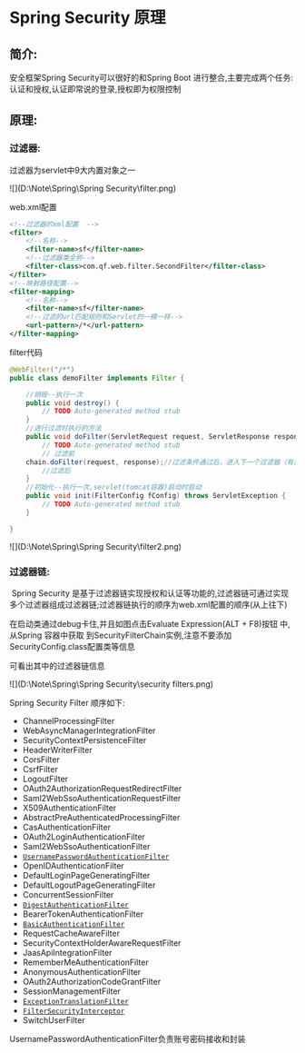 # Spring Security 原理

## 简介:

安全框架Spring Security可以很好的和Spring Boot 进行整合,主要完成两个任务:认证和授权,认证即常说的登录,授权即为权限控制

##  原理:

### 过滤器:

过滤器为servlet中9大内置对象之一



![](D:\Note\Spring\Spring Security\filter.png)

web.xml配置

```xml
<!--过滤器的xml配置  -->
<filter>
	<!--名称-->
	<filter-name>sf</filter-name>
	<!--过滤器类全称-->
	<filter-class>com.qf.web.filter.SecondFilter</filter-class>
</filter>
<!--映射路径配置-->
<filter-mapping>
    <!--名称-->
    <filter-name>sf</filter-name>
    <!--过滤的url匹配规则和Servlet的一模一样-->
    <url-pattern>/*</url-pattern>
</filter-mapping>

```

filter代码

```java
@WebFilter("/*")
public class demoFilter implements Filter {

	//销毁--执行一次
	public void destroy() {
		// TODO Auto-generated method stub
	}
	//进行过滤时执行的方法
	public void doFilter(ServletRequest request, ServletResponse response, FilterChain chain) throws IOException, ServletException {
		// TODO Auto-generated method stub
		// 过滤前
	chain.doFilter(request, response);//过滤条件通过后，进入下一个过滤器（有过滤器）/到达目标请求
		//过滤后
	}
	//初始化--执行一次,servlet(tomcat容器)启动时启动
	public void init(FilterConfig fConfig) throws ServletException {
		// TODO Auto-generated method stub
	}

}
```

![](D:\Note\Spring\Spring Security\filter2.png)



### 过滤器链:

​	Spring Security 是基于过滤器链实现授权和认证等功能的,过滤器链可通过实现多个过滤器组成过滤器链;过滤器链执行的顺序为web.xml配置的顺序(从上往下)

在启动类通过debug卡住,并且如图点击Evaluate Expression(ALT + F8)按钮 中,从Spring 容器中获取 到SecurityFilterChain实例,注意不要添加SecurityConfig.class配置类等信息

可看出其中的过滤器链信息

![](D:\Note\Spring\Spring Security\security filters.png)



Spring Security Filter 顺序如下:

- ChannelProcessingFilter
- WebAsyncManagerIntegrationFilter
- SecurityContextPersistenceFilter
- HeaderWriterFilter
- CorsFilter
- CsrfFilter
- LogoutFilter
- OAuth2AuthorizationRequestRedirectFilter
- Saml2WebSsoAuthenticationRequestFilter
- X509AuthenticationFilter
- AbstractPreAuthenticatedProcessingFilter
- CasAuthenticationFilter
- OAuth2LoginAuthenticationFilter
- Saml2WebSsoAuthenticationFilter
- [`UsernamePasswordAuthenticationFilter`](https://docs.spring.io/spring-security/reference/servlet/authentication/passwords/form.html#servlet-authentication-usernamepasswordauthenticationfilter)
- OpenIDAuthenticationFilter
- DefaultLoginPageGeneratingFilter
- DefaultLogoutPageGeneratingFilter
- ConcurrentSessionFilter
- [`DigestAuthenticationFilter`](https://docs.spring.io/spring-security/reference/servlet/authentication/passwords/digest.html#servlet-authentication-digest)
- BearerTokenAuthenticationFilter
- [`BasicAuthenticationFilter`](https://docs.spring.io/spring-security/reference/servlet/authentication/passwords/basic.html#servlet-authentication-basic)
- RequestCacheAwareFilter
- SecurityContextHolderAwareRequestFilter
- JaasApiIntegrationFilter
- RememberMeAuthenticationFilter
- AnonymousAuthenticationFilter
- OAuth2AuthorizationCodeGrantFilter
- SessionManagementFilter
- [`ExceptionTranslationFilter`](https://docs.spring.io/spring-security/reference/servlet/architecture.html#servlet-exceptiontranslationfilter)
- [`FilterSecurityInterceptor`](https://docs.spring.io/spring-security/reference/servlet/authorization/authorize-requests.html#servlet-authorization-filtersecurityinterceptor)
- SwitchUserFilter



UsernamePasswordAuthenticationFilter负责账号密码接收和封装

